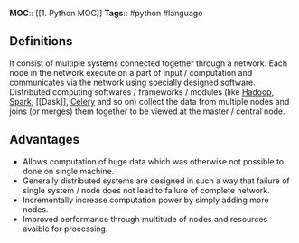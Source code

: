 **MOC**:: [[1. Python MOC]]
**Tags**:: #python #language
## Definitions
It consist of multiple systems connected together through a network. Each node in the network execute on a part of input / computation and communicates via the network using specially designed software.
Distributed computing softwares / frameworks / modules (like [Hadoop](https://hadoop.apache.org), [Spark](https://spark.apache.org), [[Dask]], [Celery](https://docs.celeryq.dev/en/stable/) and so on) collect the data from multiple nodes and joins (or merges) them together to be viewed at the master / central node.
## Advantages
- Allows computation of huge data which was otherwise not possible to done on single machine.
- Generally distributed systems are designed in such a way that failure of single system / node does not lead to failure of complete network.
- Incrementally increase computation power by simply adding more nodes.
- Improved performance through multitude of nodes and resources avaible for processing.